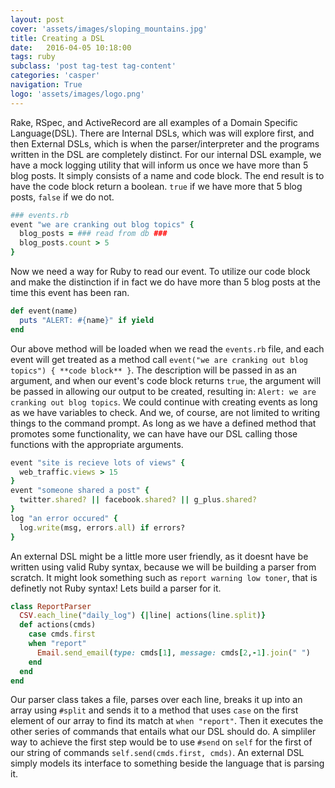```yaml
---
layout: post
cover: 'assets/images/sloping_mountains.jpg'
title: Creating a DSL
date:   2016-04-05 10:18:00
tags: ruby 
subclass: 'post tag-test tag-content'
categories: 'casper'
navigation: True
logo: 'assets/images/logo.png'
---
```


Rake, RSpec, and ActiveRecord are all examples of a Domain Specific Language(DSL). There are Internal DSLs, which was will explore first, and then External DSLs, which is when the parser/interpreter and the programs written in the DSL are completely distinct. For our internal DSL example, we have a mock logging utility that will inform us once we have more than 5 blog posts. It simply consists of a name and code block. The end result is to have the code block return a boolean. `true` if we have more that 5 blog posts, `false` if we do not.

````ruby
### events.rb
event "we are cranking out blog topics" {
  blog_posts = ### read from db ###
  blog_posts.count > 5
}
````
Now we need a way for Ruby to read our event. To utilize our code block and make the distinction if in fact we do have more than 5 blog posts at the time this event has been ran.

````ruby
def event(name)
  puts "ALERT: #{name}" if yield 
end
````

Our above method will be loaded when we read the `events.rb` file, and each event will get treated as a method call `event("we are cranking out blog topics") { **code block** }`. The description will be passed in as an argument, and when our event's code block returns `true`, the argument will be passed in allowing our output to be created, resulting in: `Alert: we are cranking out blog topics`. We could continue with creating events as long as we have variables to check. And we, of course, are not limited to writing things to the command prompt. As long as we have a defined method that promotes some functionality, we can have have our DSL calling those functions with the appropriate arguments.  

````ruby
event "site is recieve lots of views" {
  web_traffic.views > 15
}
event "someone shared a post" {
  twitter.shared? || facebook.shared? || g_plus.shared?
}
log "an error occured" {
  log.write(msg, errors.all) if errors?
}
````

An external DSL might be a little more user friendly, as it doesnt have be written using valid Ruby syntax, because we will be building a parser from scratch. It might look something such as `report warning low toner`, that is definetly not Ruby syntax! Lets build a parser for it.

````ruby
class ReportParser
  CSV.each_line("daily_log") {|line| actions(line.split)}
  def actions(cmds)
    case cmds.first
    when "report"
      Email.send_email(type: cmds[1], message: cmds[2,-1].join(" ")
    end
  end
end    
````
Our parser class takes a file, parses over each line, breaks it up into an array using `#split` and sends it to a method that uses `case` on the first element of our array to find its match at `when "report"`. Then it executes the other series of commands that entails what our DSL should do. A simpliler way to achieve the first step would be to use `#send` on `self` for the first of our string of commands `self.send(cmds.first, cmds)`. An external DSL simply models its interface to something beside the language that is parsing it.
